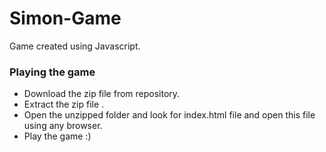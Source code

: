# Simon-Game

Game created using Javascript.

<h3>Playing the game</h3>
<ul>
<li>
  Download the zip file from repository.
</li>
<li>
  Extract the zip file .
</li>
<li>
  Open the unzipped folder and look for index.html file and open this file using any browser.
  </li>
  <li>
  Play the game :)
</li>
</ul>
